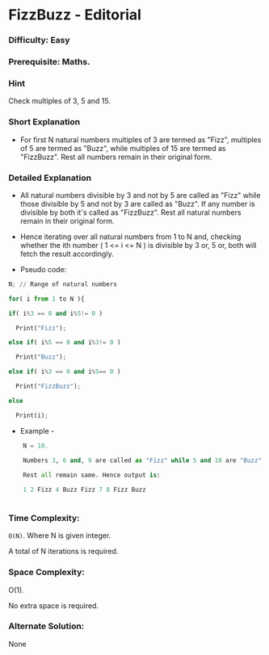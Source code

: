 # FizzBuzz - Editorial

### Difficulty: Easy

### Prerequisite: Maths.

### Hint

Check multiples of 3, 5 and 15.

### Short Explanation

- For first N natural numbers multiples of 3 are termed as "Fizz", multiples of 5 are termed as "Buzz", while multiples of 15 are termed as "FizzBuzz". Rest all numbers remain in their original form.

### Detailed Explanation

- All natural numbers divisible by 3 and not by 5 are called as "Fizz" while those divisible by 5 and not by 3 are called as "Buzz". If any number is divisible by both it's called as "FizzBuzz". Rest all natural numbers remain in their original form.

- Hence iterating over all natural numbers from 1 to N and, checking whether the ith number ( 1 <= i <= N ) is divisible by 3 or, 5 or, both will fetch the result accordingly.

- Pseudo code:

```python
N; // Range of natural numbers

for( i from 1 to N ){

if( i%3 == 0 and i%5!= 0 )

  Print("Fizz");

else if( i%5 == 0 and i%3!= 0 )

  Print("Buzz");

else if( i%3 == 0 and i%5== 0 )

  Print("FizzBuzz");

else

  Print(i);

```

- Example -
```python
    N = 10.

    Numbers 3, 6 and, 9 are called as "Fizz" while 5 and 10 are "Buzz". 
    
    Rest all remain same. Hence output is:

    1 2 Fizz 4 Buzz Fizz 7 8 Fizz Buzz
    
```

### Time Complexity:

`O(N)`. Where N is given integer.

A total of N iterations is required.

### Space Complexity:

O(1).

No extra space is required.

### Alternate Solution:

None
